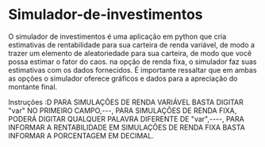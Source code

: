 # Simulador-de-investimentos
O simulador de investimentos é uma aplicação em python que cria estimativas de rentabilidade para sua carteira de renda variável, de modo a trazer um elemento de aleatoriedade para sua carteira, de modo que você possa estimar o fator do caos. na opção de renda fixa, o simulador faz suas estimativas com os dados fornecidos. É importante ressaltar que em ambas as opções o simulador oferece gráficos e dados para a apreciação do montante final. 

Instruções :D
PARA SIMULAÇÕES DE RENDA VARIÁVEL BASTA DIGITAR "var" NO PRIMEIRO CAMPO,---,
PARA SIMULAÇÕES DE RENDA FIXA, PODERÁ DIGITAR QUALQUER PALAVRA DIFERENTE DE "var",----,
PARA INFORMAR A RENTABILIDADE EM SIMULAÇÕES DE RENDA FIXA BASTA INFORMAR A PORCENTAGEM EM DECIMAL.


